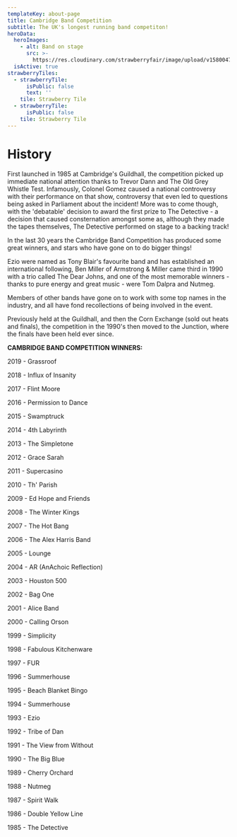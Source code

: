 ```yaml
---
templateKey: about-page
title: Cambridge Band Competition
subtitle: The UK's longest running band competiton!
heroData:
  heroImages:
    - alt: Band on stage
      src: >-
        https://res.cloudinary.com/strawberryfair/image/upload/v1580047824/Banner/old-fair_gybfma.jpg
  isActive: true
strawberryTiles:
  - strawberryTile:
      isPublic: false
      text: ''
    tile: Strawberry Tile
  - strawberryTile:
      isPublic: false
    tile: Strawberry Tile
---
```

# History

First launched in 1985 at Cambridge's Guildhall, the competition picked up immediate national attention thanks to Trevor Dann and The Old Grey Whistle Test. Infamously, Colonel Gomez caused a national controversy with their performance on that show, controversy that even led to questions being asked in Parliament about the incident! More was to come though, with the 'debatable' decision to award the first prize to The Detective - a decision that caused consternation amongst some as, although they made the tapes themselves, The Detective performed on stage to a backing track!

In the last 30 years the Cambridge Band Competition has produced some great winners, and stars who have gone on to do bigger things!

Ezio were named as Tony Blair's favourite band and has established an international following, Ben Miller of Armstrong & Miller came third in 1990 with a trio called The Dear Johns, and one of the most memorable winners - thanks to pure energy and great music - were Tom Dalpra and Nutmeg.

Members of other bands have gone on to work with some top names in the industry, and all have fond recollections of being involved in the event.

Previously held at the Guildhall, and then the Corn Exchange (sold out heats and finals), the competition in the 1990's then moved to the Junction, where the finals have been held ever since.

**CAMBRIDGE BAND COMPETITION WINNERS:**

2019 - Grassroof

2018 - Influx of Insanity

2017 - Flint Moore

2016 - Permission to Dance

2015 - Swamptruck

2014 - 4th Labyrinth

2013 - The Simpletone

2012 - Grace Sarah

2011 - Supercasino

2010 - Th' Parish

2009 - Ed Hope and Friends

2008 - The Winter Kings 

2007 - The Hot Bang

2006 - The Alex Harris Band

2005 - Lounge

2004 - AR (AnAchoic Reflection)

2003 - Houston 500

2002 - Bag One

2001 - Alice Band

2000 - Calling Orson

1999 - Simplicity

1998 - Fabulous Kitchenware

1997 - FUR

1996 - Summerhouse

1995 - Beach Blanket Bingo

1994 - Summerhouse

1993 - Ezio

1992 - Tribe of Dan

1991 - The View from Without

1990 - The Big Blue

1989 - Cherry Orchard

1988 - Nutmeg

1987 - Spirit Walk

1986 - Double Yellow Line

1985 - The Detective

